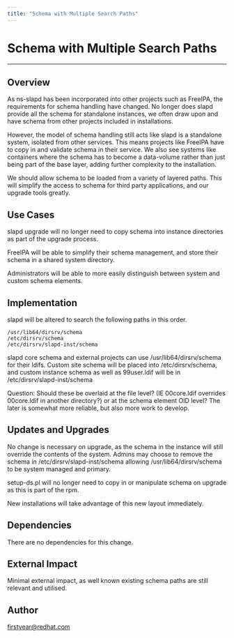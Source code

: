```yaml
---
title: "Schema with Multiple Search Paths"
---
```


# Schema with Multiple Search Paths
-----------------------------------

Overview
--------

As ns-slapd has been incorporated into other projects such as FreeIPA, the requirements for schema handling have changed. No longer does slapd provide all the schema for standalone instances, we often draw upon and have schema from other projects included in installations.

However, the model of schema handling still acts like slapd is a standalone system, isolated from other services. This means projects like FreeIPA have to copy in and validate schema in their service. We also see systems like containers where the schema has to become a data-volume rather than just being part of the base layer, adding further complexity to the installation.

We should allow schema to be loaded from a variety of layered paths. This will simplify the access to schema for third party applications, and our upgrade tools greatly.

Use Cases
---------

slapd upgrade will no longer need to copy schema into instance directories as part of the upgrade process.

FreeIPA will be able to simplify their schema management, and store their schema in a shared system directory.

Administrators will be able to more easily distinguish between system and custom schema elements.

Implementation
--------------

slapd will be altered to search the following paths in this order.

    /usr/lib64/dirsrv/schema
    /etc/dirsrv/schema
    /etc/dirsrv/slapd-inst/schema

slapd core schema and external projects can use /usr/lib64/dirsrv/schema for their ldifs. Custom site schema will be placed into /etc/dirsrv/schema, and custom instance schema as well as 99user.ldif will be in /etc/dirsrv/slapd-inst/schema

Question: Should these be overlaid at the file level? (IE 00core.ldif overrides 00core.ldif in another directory?) or at the schema element OID level? The later is somewhat more reliable, but also more work to develop.

Updates and Upgrades
--------------------

No change is necessary on upgrade, as the schema in the instance will still override the contents of the system. Admins may choose to remove the schema in /etc/dirsrv/slapd-inst/schema allowing /usr/lib64/dirsrv/schema to be system managed and primary.

setup-ds.pl will no longer need to copy in or manipulate schema on upgrade as this is part of the rpm.

New installations will take advantage of this new layout immediately.

Dependencies
------------

There are no dependencies for this change.

External Impact
---------------

Minimal external impact, as well known existing schema paths are still relevant and utilised.

Author
------
firstyear@redhat.com


